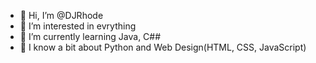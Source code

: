 - 👋 Hi, I’m @DJRhode
- 👀 I’m interested in evrything
- 🌱 I’m currently learning Java, C##
- 👀 I know a bit about Python and Web Design(HTML, CSS, JavaScript)


<!---
DJRhode/DJRhode is a ✨ special ✨ repository because its `README.md` (this file) appears on your GitHub profile.
You can click the Preview link to take a look at your changes.
--->
